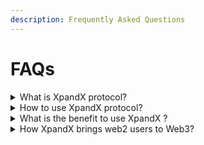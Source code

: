 ```yaml
---
description: Frequently Asked Questions
---
```


# FAQs

<details>

<summary>What is XpandX protocol? </summary>

XpandX is a cutting-edge swap and perpetual DEX and lending designed to provide a diverse selection of trading options and robust liquidity for a comprehensive array of crypto assets. This platform represents a groundbreaking decentralized exchange, driven by a constant stream of innovative developments facilitated by its dedicated team of developers.

With the primary objective of empowering traders to maintain full control over their capital while delivering an exceptional trading experience, XpandX strives to emerge as the ultimate solution for traders seeking optimal trading opportunities on Starknet and Arbitrum.

</details>

<details>

<summary>How to use XpandX protocol? </summary>

To swap, open position, add liquidity, view protocol data, please head over to [XpandX App](https://devnet.xpandx.xyz/) and connect your Argent X or Venom wallet.&#x20;

</details>

<details>

<summary>What is the benefit to use XpandX ? </summary>

High liquidity

Low fees

Easy to swap

</details>

<details>

<summary>How XpandX brings web2 users to Web3? </summary>

Currently, only a small number of web2 users can easily interact with web3.

With the implementation of XpandX's design, web2 users can effortlessly utilize fiat from their credit cards to interact with the protocol without requiring extensive knowledge of web3.

</details>
